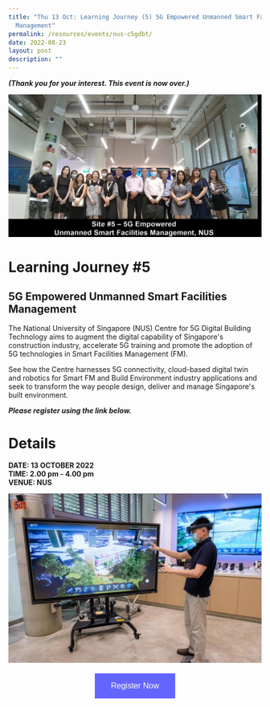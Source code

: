 ```yaml
---
title: "Thu 13 Oct: Learning Journey (5) 5G Empowered Unmanned Smart Facilities
  Management"
permalink: /resources/events/nus-c5gdbt/
date: 2022-08-23
layout: post
description: ""
---
```

***(Thank you for your interest. This event  is now over.)***

![5GLF Group Photo_NUS](/images/events/5GLF/5GLF%20Group%20Photo_Unmanned%20Smart%20Facilities%20Management,%20NUS.jpg)

# Learning Journey #5

## 5G Empowered Unmanned Smart Facilities Management

The National University of Singapore (NUS) Centre for 5G Digital Building Technology aims to augment the digital capability of Singapore's construction industry, accelerate 5G training and promote the adoption of 5G technologies in Smart Facilities Management (FM).

See how the Centre harnesses 5G connectivity, cloud-based digital twin and robotics for Smart FM and Build Environment industry applications and seek to transform the way people design, deliver and manage Singapore's built environment.


***Please register using the link below.***

# Details
**DATE: 13 OCTOBER 2022** <br> 
**TIME: 2.00 pm - 4.00 pm** <br> 
**VENUE: NUS** 


![NUS C5GDBT](/images/events/5GLF/NUS%20C5GDBT.jpg)

<style>
#register {
  background-color: #0000ff;
  border: none;
  color: white;
  padding: 16px 32px;
  text-align: center;
  font-size: 16px;
  margin: 4px 2px;
  opacity: 0.6;
  transition: 0.3s;
  display: inline-block;
  text-decoration: none;
  cursor: pointer;
}
</style>

<center><a href="https://form.gov.sg/628f22d33778d80011a07cc6 " target="_blank"><button id="register" class="btn">Register Now</button></a></center>

